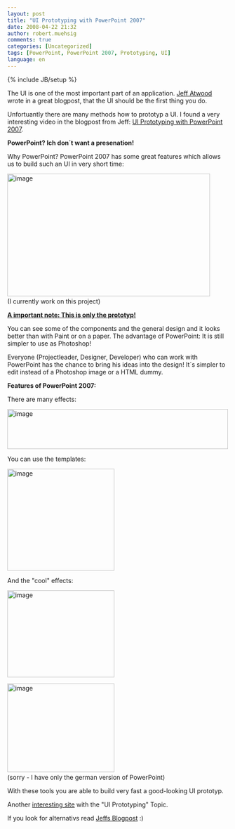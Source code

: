 ```yaml
---
layout: post
title: "UI Prototyping with PowerPoint 2007"
date: 2008-04-22 21:32
author: robert.muehsig
comments: true
categories: [Uncategorized]
tags: [PowerPoint, PowerPoint 2007, Prototyping, UI]
language: en
---
```

{% include JB/setup %}
<p>The UI is one of the most important part of an application. <a href="http://www.codinghorror.com/blog/archives/001091.html">Jeff Atwood</a> wrote in a great blogpost, that the UI should be the first thing you do.</p>
<p>Unfortuantly there are many methods how to prototyp a UI. I found a very interesting video in the blogpost from Jeff: <a href="http://www.microsoft.com/expression/events-training/globalevent/player/Default.html?South-Korea_Manuel-Clement_Keynote_Wireframe-Prototyping-Using-PowerPoint-2007=Manuel_Clement=Wireframe-Prototyping_Using_PowerPoint_2007">UI Prototyping with PowerPoint 2007</a>.</p>
<p><strong>PowerPoint? Ich don&#180;t want a presenation!</strong></p>
<p>Why PowerPoint? PowerPoint 2007 has some great features which allows us to build such an UI in very short time:</p>
<p><a href="{{BASE_PATH}}/assets/wp-images-en/image13.png"><img style="border-top-width: 0px; border-left-width: 0px; border-bottom-width: 0px; border-right-width: 0px" height="279" alt="image" src="{{BASE_PATH}}/assets/wp-images-en/image-thumb13.png" width="462" border="0" /></a>&#160;&#160; <br />(I currently work on this project)</p>
<p><strong><u>A important note: This is only the prototyp!</u></strong></p>
<p>You can see some of the components and the general design and it looks better than with Paint or on a paper. The advantage of PowerPoint: It is still simpler to use as Photoshop!</p>
<p>Everyone (Projectleader, Designer, Developer) who can work with PowerPoint has the chance to bring his ideas into the design! It&#180;s simpler to edit instead of a Photoshop image or a HTML dummy.</p>
<p><strong>Features of PowerPoint 2007:</strong></p>
<p>There are many effects:</p>
<p><a href="{{BASE_PATH}}/assets/wp-images-en/image14.png"><img style="border-top-width: 0px; border-left-width: 0px; border-bottom-width: 0px; border-right-width: 0px" height="91" alt="image" src="{{BASE_PATH}}/assets/wp-images-en/image-thumb14.png" width="503" border="0" /></a> </p>
<p>You can use the templates:</p>
<p><a href="{{BASE_PATH}}/assets/wp-images-en/image15.png"><img style="border-top-width: 0px; border-left-width: 0px; border-bottom-width: 0px; border-right-width: 0px" height="232" alt="image" src="{{BASE_PATH}}/assets/wp-images-en/image-thumb15.png" width="244" border="0" /></a> </p>
<p>And the &quot;cool&quot; effects:</p>
<p><a href="{{BASE_PATH}}/assets/wp-images-en/image16.png"><img style="border-top-width: 0px; border-left-width: 0px; border-bottom-width: 0px; border-right-width: 0px" height="198" alt="image" src="{{BASE_PATH}}/assets/wp-images-en/image-thumb16.png" width="244" border="0" /></a> </p>
<p><a href="{{BASE_PATH}}/assets/wp-images-en/image17.png"><img style="border-top-width: 0px; border-left-width: 0px; border-bottom-width: 0px; border-right-width: 0px" height="202" alt="image" src="{{BASE_PATH}}/assets/wp-images-en/image-thumb17.png" width="244" border="0" /></a>&#160; <br />(sorry - I have only the german version of PowerPoint)</p>
<p>With these tools you are able to build very fast a good-looking UI prototyp.</p>
<p>Another <a href="http://dotnet.org.za/cjlotz/archive/2008/04/08/ui-prototyping-tools.aspx">interesting site</a> with the &quot;UI Prototyping&quot; Topic.</p>
<p>If you look for alternativs read <a href="http://www.codinghorror.com/blog/archives/001091.html">Jeffs Blogpost</a> :)</p>
